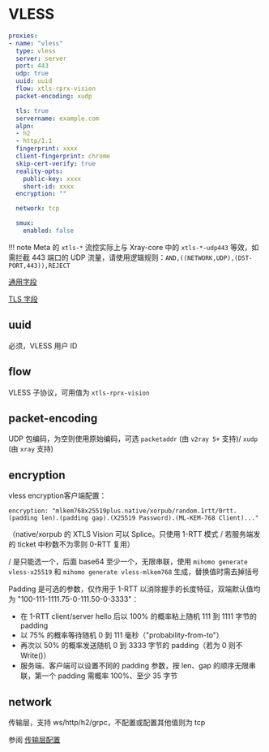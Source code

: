 # VLESS

```{.yaml linenums="1"}
proxies:
- name: "vless"
  type: vless
  server: server
  port: 443
  udp: true
  uuid: uuid
  flow: xtls-rprx-vision
  packet-encoding: xudp

  tls: true
  servername: example.com
  alpn:
  - h2
  - http/1.1
  fingerprint: xxxx
  client-fingerprint: chrome
  skip-cert-verify: true
  reality-opts:
    public-key: xxxx
    short-id: xxxx
  encryption: ""

  network: tcp

  smux:
    enabled: false
```

!!! note
    Meta 的 `xtls-*` 流控实际上与 Xray-core 中的 `xtls-*-udp443` 等效，如需拦截 443 端口的 UDP 流量，请使用逻辑规则：`AND,((NETWORK,UDP),(DST-PORT,443)),REJECT`

[通用字段](./index.md)

[TLS 字段](./tls.md)

## uuid

必须，VLESS 用户 ID

## flow

VLESS 子协议，可用值为 `xtls-rprx-vision`

## packet-encoding

UDP 包编码，为空则使用原始编码，可选 `packetaddr` (由 `v2ray 5+` 支持)/ `xudp` (由 `xray` 支持)

## encryption

vless encryption客户端配置：

`encryption: "mlkem768x25519plus.native/xorpub/random.1rtt/0rtt.(padding len).(padding gap).(X25519 Password).(ML-KEM-768 Client)..."`

（native/xorpub 的 XTLS Vision 可以 Splice。只使用 1-RTT 模式 / 若服务端发的 ticket 中秒数不为零则 0-RTT 复用）

/ 是只能选一个，后面 base64 至少一个，无限串联，使用  `mihomo generate vless-x25519` 和 `mihomo generate vless-mlkem768` 生成，替换值时需去掉括号

Padding 是可选的参数，仅作用于 1-RTT 以消除握手的长度特征，双端默认值均为 "100-111-1111.75-0-111.50-0-3333"：
* 在 1-RTT client/server hello 后以 100% 的概率粘上随机 111 到 1111 字节的 padding
* 以 75% 的概率等待随机 0 到 111 毫秒（"probability-from-to"）
* 再次以 50% 的概率发送随机 0 到 3333 字节的 padding（若为 0 则不 Write()）
* 服务端、客户端可以设置不同的 padding 参数，按 len、gap 的顺序无限串联，第一个 padding 需概率 100%、至少 35 字节

## network

传输层，支持 ws/http/h2/grpc，不配置或配置其他值则为 tcp

参阅 [传输层配置](./transport.md)

